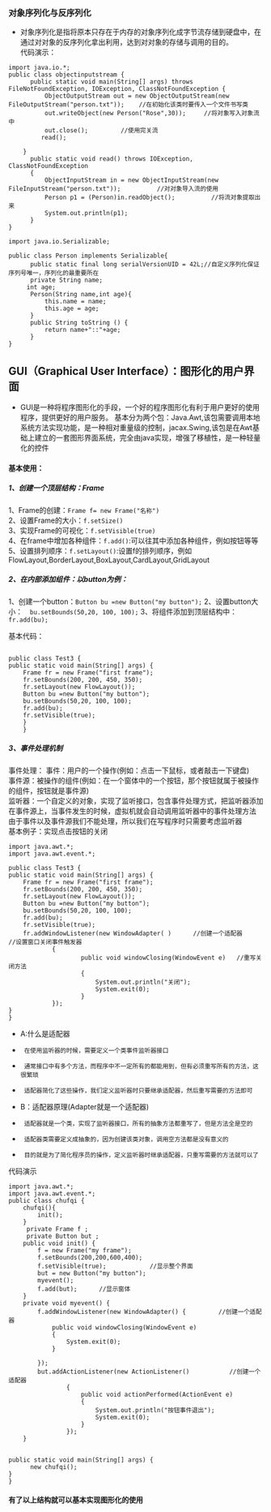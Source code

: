 ###  对象序列化与反序列化
* 对象序列化是指将原本只存在于内存的对象序列化成字节流存储到硬盘中，在通过对对象的反序列化拿出利用，达到对对象的存储与调用的目的。  
代码演示：  
```
import java.io.*;	
public class objectinputstream {
      public static void main(String[] args) throws FileNotFoundException, IOException, ClassNotFoundException {
    	  ObjectOutputStream out = new ObjectOutputStream(new FileOutputStream("person.txt"));    //在初始化该类时要传入一个文件书写类  
    	  out.writeObject(new Person("Rose",30));     //将对象写入对象流中
    	  out.close();         //使用完关流
    	 read();
    	 
	}
      public static void read() throws IOException, ClassNotFoundException
      {
    	  ObjectInputStream in = new ObjectInputStream(new FileInputStream("person.txt"));          //对对象导入流的使用
    	  Person p1 = (Person)in.readObject();          //将流对象提取出来
    	  System.out.println(p1);
      }
}

```
```
import java.io.Serializable;

public class Person implements Serializable{
	  public static final long serialVersionUID = 42L;//自定义序列化保证序列号唯一，序列化的最重要所在
      private String name;
     int age;
      Person(String name,int age){
    	  this.name = name;
    	  this.age = age;
      }
      public String toString () {
    	  return name+"::"+age;	
      }
}
```


## GUI（Graphical User Interface）：图形化的用户界面
* GUI是一种将程序图形化的手段，一个好的程序图形化有利于用户更好的使用程序，提供更好的用户服务。  基本分为两个包：Java.Awt,该包需要调用本地系统方法实现功能，是一种相对重量级的控制，jacax.Swing,该包是在Awt基础上建立的一套图形界面系统，完全由java实现，增强了移植性，是一种轻量化的控件   
#### 基本使用：
##### 1、创建一个顶层结构：Frame
1、Frame的创建：`Frame f= new Frame("名称")`  
2、设置Frame的大小：`f.setSize()`  
3、实现Frame的可视化：`f.setVisible(true)`  
4、在frame中增加各种组件：`f.add()`:可以往其中添加各种组件，例如按钮等等  
5、设置排列顺序：`f.setLayout()`:设置f的排列顺序，例如FlowLayout,BorderLayout,BoxLayout,CardLayout,GridLayout   
##### 2、在内部添加组件：以button为例：
1、创建一个button：`Button bu =new Button("my button");`
2、设置button大小：`	bu.setBounds(50,20, 100, 100);`
3、将组件添加到顶层结构中：`	fr.add(bu);`

基本代码：
```

public class Test3 {
public static void main(String[] args) {
	Frame fr = new Frame("first frame");
	fr.setBounds(200, 200, 450, 350);
	fr.setLayout(new FlowLayout());
	Button bu =new Button("my button");
	bu.setBounds(50,20, 100, 100);
	fr.add(bu);
	fr.setVisible(true);
	}
	}
```

##### 3、事件处理机制  
事件处理：
    事件：用户的一个操作(例如：点击一下鼠标，或者敲击一下键盘)  
    事件源：被操作的组件(例如：在一个窗体中的一个按钮，那个按钮就属于被操作的组件，按钮就是事件源)    
    监听器：一个自定义的对象，实现了监听接口，包含事件处理方式，把监听器添加在事件源上，当事件发生的时候，虚拟机就会自动调用监听器中的事件处理方法  
    由于事件以及事件源我们不能处理，所以我们在写程序时只需要考虑监听器    
基本例子：实现点击按钮的关闭  
```
import java.awt.*;
import java.awt.event.*;

public class Test3 {
public static void main(String[] args) {
	Frame fr = new Frame("first frame");
	fr.setBounds(200, 200, 450, 350);
	fr.setLayout(new FlowLayout());
	Button bu =new Button("my button");
	bu.setBounds(50,20, 100, 100);
	fr.add(bu);
	fr.setVisible(true);
	fr.addWindowListener(new WindowAdapter( )      //创建一个适配器           //设置窗口关闭事件触发器  	
			{
					public void windowClosing(WindowEvent e)   //重写关闭方法
					{
						System.out.println("关闭");
						System.exit(0);
					}
			});
}
}
```


 * A:什么是适配器
 *      在使用监听器的时候，需要定义一个类事件监听器接口
 *      通常接口中有多个方法，而程序中不一定所有的都能用到，但有必须重写所有的方法，这很繁琐
 *      适配器简化了这些操作，我们定义监听器时只要继承适配器，然后重写需要的方法即可
 * B：适配器原理(Adapter就是一个适配器)
 *      适配器就是一个类，实现了监听器接口，所有的抽象方法都重写了，但是方法全是空的
 *      适配器类需要定义成抽象的，因为创建该类对象，调用空方法都是没有意义的
 *      目的就是为了简化程序员的操作，定义监听器时继承适配器，只重写需要的方法就可以了
代码演示  
```
import java.awt.*;
import java.awt.event.*;
public class chufqi {
	chufqi(){
		init();
	}
	 private Frame f ;
	 private Button but ;
	public void init() {
		f = new Frame("my frame");
		f.setBounds(200,200,600,400);
		f.setVisible(true);            //显示整个界面
		but = new Button("my button");
		myevent();
		f.add(but);      //显示窗体
	}
	private void myevent() {
		f.addWindowListener(new WindowAdapter() {         //创建一个适配器
			public void windowClosing(WindowEvent e)
			{
			    System.exit(0);
			}
			
		});
		but.addActionListener(new ActionListener()           //创建一个适配器
				{
			        public void actionPerformed(ActionEvent e)    
			        {
			        	System.out.println("按钮事件退出");
			        	System.exit(0);
			        }
				});
	}
	
	
public static void main(String[] args) {
	  new chufqi();
}
}

```

#### 有了以上结构就可以基本实现图形化的使用  
